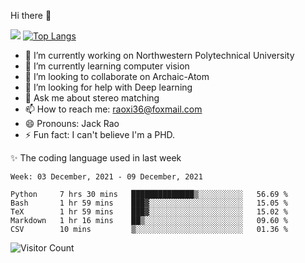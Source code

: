 Hi there 👋

![](https://github-readme-stats.vercel.app/api?username=Raohaocheng)
[![Top Langs](https://github-readme-stats.vercel.app/api/top-langs/?username=Raohaocheng&layout=compact)](https://github.com/anuraghazra/github-readme-stats)

- 🔭 I’m currently working on Northwestern Polytechnical University
- 🌱 I’m currently learning computer vision
- 👯 I’m looking to collaborate on Archaic-Atom
- 🤔 I’m looking for help with Deep learning
- 💬 Ask me about stereo matching
- 📫 How to reach me: raoxi36@foxmail.com
- 😄 Pronouns: Jack Rao
- ⚡ Fun fact: I can't believe I'm a PHD.

✨ The coding language used in last week
<!--START_SECTION:waka-->
```text
Week: 03 December, 2021 - 09 December, 2021

Python     7 hrs 30 mins   ██████████████▒░░░░░░░░░░   56.69 % 
Bash       1 hr 59 mins    ███▓░░░░░░░░░░░░░░░░░░░░░   15.05 % 
TeX        1 hr 59 mins    ███▓░░░░░░░░░░░░░░░░░░░░░   15.02 % 
Markdown   1 hr 16 mins    ██▒░░░░░░░░░░░░░░░░░░░░░░   09.60 % 
CSV        10 mins         ▒░░░░░░░░░░░░░░░░░░░░░░░░   01.36 % 
```
<!--END_SECTION:waka-->

![Visitor Count](https://profile-counter.glitch.me/Raohaocheng/count.svg)
